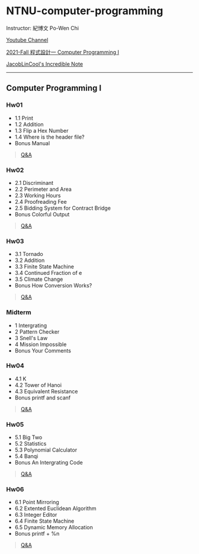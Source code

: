 # NTNU-computer-programming

Instructor: 紀博文 Po-Wen Chi

[Youtube Channel](https://www.youtube.com/channel/UC1EpSGnc7eX2Cr9XgBUQqIw)

[2021-Fall 程式設計一 Computer Programming I](https://sites.google.com/gapps.ntnu.edu.tw/neokent/teaching/2021fall-computer-programming-i?authuser=0)

[JacobLinCool's Incredible Note](https://hackmd.io/@JacobLinCool/CP1/%2FsloCXWj-Tl67qJcBxbIuYA%3Fview)

----

## Computer Programming I

### Hw01
- 1.1 Print
- 1.2 Addition
- 1.3 Flip a Hex Number
- 1.4 Where is the header file?
- Bonus Manual
> [Q&A](https://hackmd.io/@JacobLinCool/CP1-HW1-QA)

### Hw02
- 2.1 Discriminant
- 2.2 Perimeter and Area
- 2.3 Working Hours
- 2.4 Proofreading Fee
- 2.5 Bidding System for Contract Bridge
- Bonus Colorful Output
> [Q&A](https://hackmd.io/@JacobLinCool/CP1-HW2-QA)

### Hw03
- 3.1 Tornado
- 3.2 Addition
- 3.3 Finite State Machine
- 3.4 Continued Fraction of e
- 3.5 Climate Change
- Bonus How Conversion Works?
> [Q&A](https://hackmd.io/@JacobLinCool/CP1-HW3-QA)

### Midterm
- 1 Intergrating 
- 2 Pattern Checker
- 3 Snell's Law
- 4 Mission Impossible
- Bonus Your Comments

### Hw04
- 4.1 K
- 4.2 Tower of Hanoi
- 4.3 Equivalent Resistance
- Bonus printf and scanf
> [Q&A](https://hackmd.io/@JacobLinCool/CP1-HW4-QA)

### Hw05
- 5.1 Big Two
- 5.2 Statistics
- 5.3 Polynomial Calculator
- 5.4 Banqi
- Bonus An Intergrating Code
> [Q&A](https://hackmd.io/@JacobLinCool/CP1-HW5-QA)

### Hw06
- 6.1 Point Mirroring
- 6.2 Extented Euclidean Algorithm
- 6.3 Integer Editor
- 6.4 Finite State Machine
- 6.5 Dynamic Memory Allocation
- Bonus printf + %n
> [Q&A](https://hackmd.io/@JacobLinCool/CP1-HW6-QA)